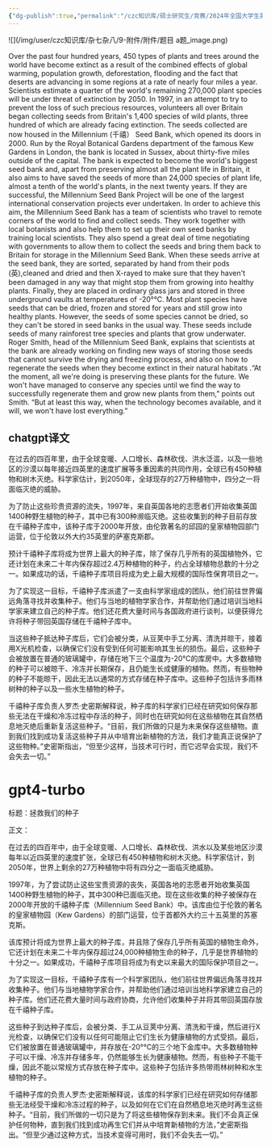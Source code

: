 ```yaml
---
{"dg-publish":true,"permalink":"/czc知识库/硕士研究生/竞赛/2024年全国大学生英语翻译大赛/题目/题目 a题 英译中/","dgPassFrontmatter":true,"created":"2024-10-19T22:42:46.706+08:00","updated":"2024-12-08T15:19:18.967+08:00"}
---
```



![](/img/user/czc知识库/杂七杂八/9-附件/附件/题目 a题_image.png)

Over the past four hundred years, 450 types of plants and trees around the world have become extinct as a result of the combined effects of global warming, population growth, deforestation, flooding and the fact that deserts are advancing in some regions at a rate of nearly four miles a year. Scientists estimate a quarter of the world's remaining 270,000 plant species will be under threat of extinction by 2050.
In 1997, in an attempt to try to prevent the loss of such precious resources, volunteers all over Britain began collecting seeds from Britain's 1,400 species of wild plants, three hundred of which are already facing extinction. The seeds collected are now housed in the Millennium (千禧） Seed Bank, which opened its doors in 2000. Run by the Royal Botanical Gardens department of the famous Kew Gardens in London, the bank is located in Sussex, about thirty-five miles outside of the capital.
The bank is expected to become the world's biggest seed bank and, apart from preserving almost all the plant life in Britain, it also aims to have saved the seeds of more than 24,000 species of plant life, almost a tenth of the world's plants, in the next twenty years. If they are successful, the Millennium Seed Bank Project will be one of the largest international conservation projects ever undertaken.
In order to achieve this aim, the Millennium Seed Bank has a team of scientists who travel to remote corners of the world to find and collect seeds. They work together with local botanists and also help them to set up their own seed banks by training local scientists. They also spend a great deal of time negotiating with governments to allow them to collect the seeds and bring them back to Britain for storage in the Millennium Seed Bank.
When these seeds arrive at the seed bank, they are sorted, separated by hand from their pods (英),cleaned and dried and then X-rayed to make sure that they haven't been damaged in any way that might stop them from growing into healthy plants. Finally, they are placed in ordinary glass jars and stored in three underground vaults at temperatures of -20°℃. Most plant species have seeds that can be dried, frozen and stored for years and still grow into healthy plants. However, the seeds of some species cannot be dried, so they can't be stored in seed banks in the usual way. These seeds include seeds of many rainforest tree species and plants that grow underwater.
Roger Smith, head of the Millennium Seed Bank, explains that scientists at the bank are already working on finding new ways of storing those seeds that cannot survive the drying and freezing process, and also on how to regenerate the seeds when they become extinct in their natural habitats .“At the moment, all we're doing is preserving these plants for the future. We won't have managed to conserve any species until we find the way to successfully regenerate them and grow new plants from them,” points out Smith. “But at least this way, when the technology becomes available, and it will, we won't have lost everything.”


## chatgpt译文

在过去的四百年里，由于全球变暖、人口增长、森林砍伐、洪水泛滥，以及一些地区的沙漠以每年接近四英里的速度扩展等多重因素的共同作用，全球已有450种植物和树木灭绝。科学家估计，到2050年，全球现存的27万种植物中，四分之一将面临灭绝的威胁。

为了防止这些珍贵资源的流失，1997年，来自英国各地的志愿者们开始收集英国1400种野生植物的种子，其中已有300种濒临灭绝。这些收集到的种子目前存放在千禧种子库中，该种子库于2000年开放，由伦敦著名的邱园的皇家植物园部门运营，位于伦敦以外大约35英里的萨塞克斯郡。

预计千禧种子库将成为世界上最大的种子库，除了保存几乎所有的英国植物外，它还计划在未来二十年内保存超过2.4万种植物的种子，约占全球植物总数的十分之一。如果成功的话，千禧种子库项目将成为史上最大规模的国际性保育项目之一。

为了实现这一目标，千禧种子库派遣了一支由科学家组成的团队，他们前往世界偏远角落寻找并收集种子。他们与当地的植物学家合作，并帮助他们通过培训当地科学家来建立自己的种子库。他们还花费大量时间与各国政府进行谈判，以便获得允许将种子带回英国存储在千禧种子库中。

当这些种子抵达种子库后，它们会被分类，从豆荚中手工分离、清洗并晾干，接着用X光机检查，以确保它们没有受到任何可能影响其生长的损伤。最后，这些种子会被放置在普通的玻璃罐中，存储在地下三个温度为-20℃的库房中。大多数植物的种子可以被晾干、冷冻并长期保存，且仍能生长成健康的植物。然而，有些物种的种子不能晾干，因此无法以通常的方式存储在种子库中。这些种子包括许多雨林树种的种子以及一些水生植物的种子。

千禧种子库负责人罗杰·史密斯解释说，种子库的科学家们已经在研究如何保存那些无法在干燥和冷冻过程中存活的种子，同时也在研究如何在这些植物在其自然栖息地灭绝后重新复活这些种子。“目前，我们所做的只是为未来保存这些植物。直到我们找到成功复活这些种子并从中培育出新植物的方法，我们才能真正说保护了这些物种。”史密斯指出，“但至少这样，当技术可行时，而它迟早会实现，我们不会失去一切。”

# gpt4-turbo

标题：拯救我们的种子

正文：

在过去的四百年中，由于全球变暖、人口增长、森林砍伐、洪水以及某些地区沙漠每年以近四英里的速度扩张，全球已有450种植物和树木灭绝。科学家估计，到2050年，世界上剩余的27万种植物中将有四分之一面临灭绝威胁。

1997年，为了尝试防止这些宝贵资源的丧失，英国各地的志愿者开始收集英国1400种野生植物的种子，其中300种已面临灭绝。现在这些收集的种子被保存在2000年开放的千禧种子库（Millennium Seed Bank）中。该库由位于伦敦的著名的皇家植物园（Kew Gardens）的部门运营，位于首都外大约三十五英里的苏塞克斯。

该库预计将成为世界上最大的种子库，并且除了保存几乎所有英国的植物生命外，它还计划在未来二十年内保存超过24,000种植物生命的种子，几乎是世界植物的十分之一。如果成功，千禧种子库项目将成为有史以来最大的国际保护项目之一。

为了实现这一目标，千禧种子库有一个科学家团队，他们前往世界偏远角落寻找并收集种子。他们与当地植物学家合作，并帮助他们通过培训当地科学家建立自己的种子库。他们还花费大量时间与政府协商，允许他们收集种子并将其带回英国存放在千禧种子库。

这些种子到达种子库后，会被分类、手工从豆荚中分离、清洗和干燥，然后进行X光检查，以确保它们没有以任何可能阻止它们生长为健康植物的方式受损。最后，它们被放置在普通玻璃罐中，并存放在-20°℃的三个地下金库中。大多数植物种子可以干燥、冷冻并存储多年，仍然能够生长为健康植物。然而，有些种子不能干燥，因此不能以常规方式存放在种子库中。这些种子包括许多热带雨林树种和水生植物的种子。

千禧种子库的负责人罗杰·史密斯解释说，该库的科学家们已经在研究如何存储那些无法经受干燥和冷冻过程的种子，以及如何在它们在自然栖息地灭绝时再生这些种子。“目前，我们所做的一切只是为了将这些植物保存到未来。我们不会真正保护任何物种，直到我们找到成功再生它们并从中培育新植物的方法，”史密斯指出。“但至少通过这种方式，当技术变得可用时，我们不会失去一切。”
